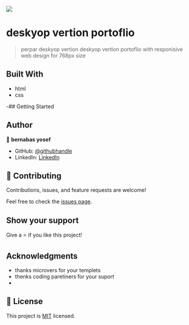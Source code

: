 ![](https://img.shields.io/badge/Microverse-blueviolet)

# deskyop vertion portoflio 

> perpar deskyop vertion deskyop vertion portoflio with responisive web design for 768px size
## Built With

- html
- css

-## Getting Started
## Author

👤 **bernabas yosef**

- GitHub: [@githubhandle](https://github.com/bernabasy)
- LinkedIn: [LinkedIn](https://www.linkedin.com/in/bernabas-yosef-74b571186)


## 🤝 Contributing

Contributions, issues, and feature requests are welcome!

Feel free to check the [issues page](../../issues/).

## Show your support

Give a ⭐️ if you like this project!

## Acknowledgments

- thanks microvers for your templets
- thenks coding paretiners for your suport
-

## 📝 License

This project is [MIT](./LICENSE) licensed.

